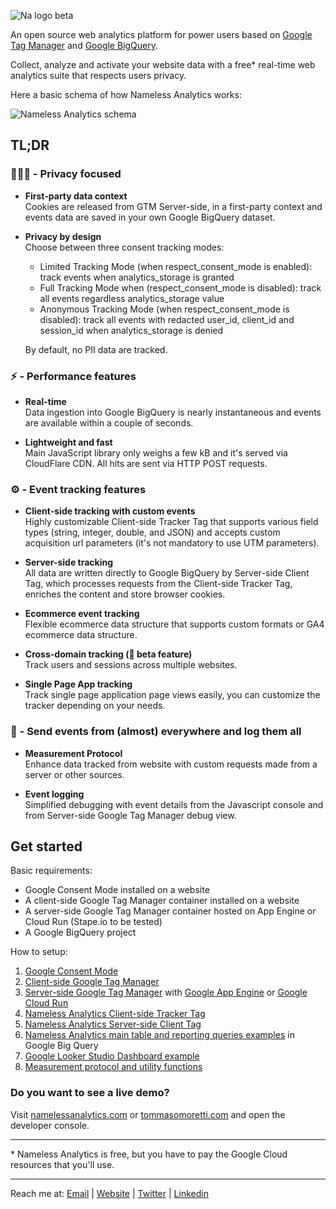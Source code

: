![Na logo beta](https://github.com/tommasomoretti/nameless-analytics/assets/29273232/7d4ded5e-4b79-46a2-b089-03997724fd10)

An open source web analytics platform for power users based on [Google Tag Manager](https://marketingplatform.google.com/intl/it/about/tag-manager/) and [Google BigQuery](https://cloud.google.com/bigquery). 

Collect, analyze and activate your website data with a free* real-time web analytics suite that respects users privacy.

Here a basic schema of how Nameless Analytics works:

![Nameless Analytics schema](https://github.com/user-attachments/assets/1489c365-ce6e-4109-97e2-91b0debdc91e)


## TL;DR
### 🕵🏻‍♂️ - Privacy focused
- **First-party data context**\
Cookies are released from GTM Server-side, in a first-party context and events data are saved in your own Google BigQuery dataset.

- **Privacy by design**\
Choose between three consent tracking modes:
  - Limited Tracking Mode (when respect_consent_mode is enabled): track events when analytics_storage is granted
  - Full Tracking Mode when (respect_consent_mode is disabled): track all events regardless analytics_storage value
  - Anonymous Tracking Mode (when respect_consent_mode is disabled): track all events with redacted user_id, client_id and session_id when analytics_storage is denied

  By default, no PII data are tracked.


### ⚡️ - Performance features
- **Real-time**\
Data ingestion into Google BigQuery is nearly instantaneous and events are available within a couple of seconds.

- **Lightweight and fast**\
Main JavaScript library only weighs a few kB and it's served via CloudFlare CDN. All hits are sent via HTTP POST requests.


### ⚙ - Event tracking features
- **Client-side tracking with custom events**\
Highly customizable Client-side Tracker Tag that supports various field types (string, integer, double, and JSON) and accepts custom acquisition url parameters (it's not mandatory to use UTM parameters).

- **Server-side tracking**\
All data are written directly to Google BigQuery by Server-side Client Tag, which processes requests from the Client-side Tracker Tag, enriches the content and store browser cookies.

- **Ecommerce event tracking**\
Flexible ecommerce data structure that supports custom formats or GA4 ecommerce data structure.  

- **Cross-domain tracking (🚧 beta feature)**\
Track users and sessions across multiple websites.

- **Single Page App tracking**\
Track single page application page views easily, you can customize the tracker depending on your needs.


### 🚀 - Send events from (almost) everywhere and log them all
- **Measurement Protocol**\
Enhance data tracked from website with custom requests made from a server or other sources.

- **Event logging**\
Simplified debugging with event details from the Javascript console and from Server-side Google Tag Manager debug view.



## Get started
Basic requirements:
- Google Consent Mode installed on a website
- A client-side Google Tag Manager container installed on a website
- A server-side Google Tag Manager container hosted on App Engine or Cloud Run (Stape.io to be tested)
- A Google BigQuery project

How to setup:
1. [Google Consent Mode](https://developers.google.com/tag-platform/security/guides/consent?hl=en&consentmode=advanced)
2. [Client-side Google Tag Manager](https://support.google.com/tagmanager/answer/14842164)
3. [Server-side Google Tag Manager](https://developers.google.com/tag-platform/tag-manager/server-side) with [Google App Engine](https://developers.google.com/tag-platform/tag-manager/server-side/app-engine-setup) or [Google Cloud Run](https://developers.google.com/tag-platform/tag-manager/server-side/cloud-run-setup-guide)
4. [Nameless Analytics Client-side Tracker Tag](https://github.com/tommasomoretti/nameless-analytics-client-tag)
5. [Nameless Analytics Server-side Client Tag](https://github.com/tommasomoretti/nameless-analytics-server-tag)
6. [Nameless Analytics main table and reporting queries examples](https://github.com/tommasomoretti/nameless-analytics-queries) in Google Big Query
7. [Google Looker Studio Dashboard example](https://lookerstudio.google.com/reporting/d4a86b2c-417d-4d4d-9ac5-281dca9d1abe/page/HPxxD)
8. [Measurement protocol and utility functions](https://github.com/tommasomoretti/nameless-analytics-measurement-protocol-and-utility-functions)


### Do you want to see a live demo? 
Visit [namelessanalytics.com](https://namelessanalytics.com?utm_source=github.com&utm_medium=referral&utm_campaign=nameless_analytics) or [tommasomoretti.com](https://tommasomoretti.com?utm_source=github.com&utm_medium=referral&utm_campaign=nameless_analytics) and open the developer console.

---

\* Nameless Analytics is free, but you have to pay the Google Cloud resources that you'll use.

---

Reach me at: [Email](mailto:hello@tommasomoretti.com) | [Website](https://tommasomoretti.com/?utm_source=github.com&utm_medium=referral&utm_campaign=nameless_analytics) | [Twitter](https://twitter.com/tommoretti88) | [Linkedin](https://www.linkedin.com/in/tommasomoretti/)
